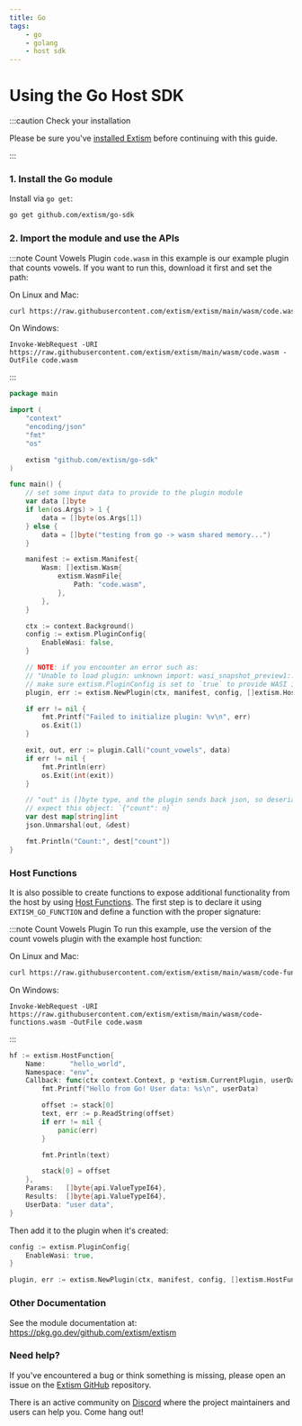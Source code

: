 ```yaml
---
title: Go
tags:
    - go
    - golang
    - host sdk
---
```

# Using the Go Host SDK

:::caution Check your installation

Please be sure you've [installed Extism](/docs/install) before continuing with this guide.

:::

### 1. Install the Go module

Install via `go get`:
```sh
go get github.com/extism/go-sdk
```

### 2. Import the module and use the APIs

:::note Count Vowels Plugin
`code.wasm` in this example is our example plugin that counts vowels. If you want to run this, download it first and set the path:

On Linux and Mac:
```sh
curl https://raw.githubusercontent.com/extism/extism/main/wasm/code.wasm > code.wasm
```

On Windows:
```pwsh
Invoke-WebRequest -URI https://raw.githubusercontent.com/extism/extism/main/wasm/code.wasm -OutFile code.wasm
```
:::

```go title=main.go
package main

import (
	"context"
	"encoding/json"
	"fmt"
	"os"

	extism "github.com/extism/go-sdk"
)

func main() {
	// set some input data to provide to the plugin module
	var data []byte
	if len(os.Args) > 1 {
		data = []byte(os.Args[1])
	} else {
		data = []byte("testing from go -> wasm shared memory...")
	}

	manifest := extism.Manifest{
		Wasm: []extism.Wasm{
			extism.WasmFile{
				Path: "code.wasm",
			},
		},
	}

	ctx := context.Background()
	config := extism.PluginConfig{
		EnableWasi: false,
	}

	// NOTE: if you encounter an error such as:
	// "Unable to load plugin: unknown import: wasi_snapshot_preview1::fd_write has not been defined"
	// make sure extism.PluginConfig is set to `true` to provide WASI imports to your plugin.
	plugin, err := extism.NewPlugin(ctx, manifest, config, []extism.HostFunction{})

	if err != nil {
		fmt.Printf("Failed to initialize plugin: %v\n", err)
		os.Exit(1)
	}

	exit, out, err := plugin.Call("count_vowels", data)
	if err != nil {
		fmt.Println(err)
		os.Exit(int(exit))
	}

	// "out" is []byte type, and the plugin sends back json, so deserialize it into a map.
	// expect this object: `{"count": n}`
	var dest map[string]int
	json.Unmarshal(out, &dest)

	fmt.Println("Count:", dest["count"])
}

```

### Host Functions

It is also possible to create functions to expose additional functionality from the host by using [Host Functions](/docs/concepts/host-functions/). The first step
is to declare it using `EXTISM_GO_FUNCTION` and define a function with the proper signature:

:::note Count Vowels Plugin
To run this example, use the version of the count vowels plugin with the example host function:

On Linux and Mac:
```sh
curl https://raw.githubusercontent.com/extism/extism/main/wasm/code-functions.wasm > code.wasm
```

On Windows:
```pwsh
Invoke-WebRequest -URI https://raw.githubusercontent.com/extism/extism/main/wasm/code-functions.wasm -OutFile code.wasm
```
:::
```go
hf := extism.HostFunction{
	Name:      "hello_world",
	Namespace: "env",
	Callback: func(ctx context.Context, p *extism.CurrentPlugin, userData interface{}, stack []uint64) {
		fmt.Printf("Hello from Go! User data: %s\n", userData)

		offset := stack[0]
		text, err := p.ReadString(offset)
		if err != nil {
			panic(err)
		}

		fmt.Println(text)

		stack[0] = offset
	},
	Params:   []byte{api.ValueTypeI64},
	Results:  []byte{api.ValueTypeI64},
	UserData: "user data",
}
```

Then add it to the plugin when it's created: 

```go
config := extism.PluginConfig{
	EnableWasi: true,
}

plugin, err := extism.NewPlugin(ctx, manifest, config, []extism.HostFunction{hf})
```

### Other Documentation

See the module documentation at: https://pkg.go.dev/github.com/extism/extism

### Need help?

If you've encountered a bug or think something is missing, please open an issue on the [Extism GitHub](https://github.com/extism/go-sdk) repository.

There is an active community on [Discord](https://discord.gg/cx3usBCWnc) where the project maintainers and users can help you. Come hang out!

